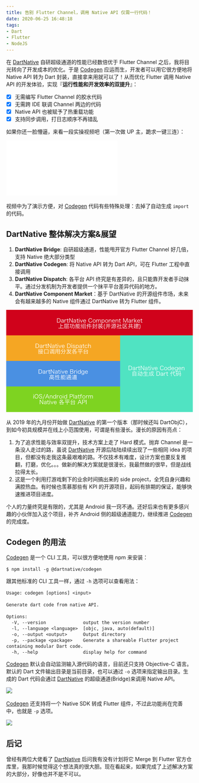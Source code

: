 ```yaml
---
title: 告别 Flutter Channel，调用 Native API 仅需一行代码！
date: 2020-06-25 16:48:18
tags:
- Dart
- Flutter
- NodeJS
---
```


在 [DartNative](https://github.com/dart-native/dart_native) 自研超级通道的性能已经数倍优于 Flutter Channel 之后，我将目光转向了开发成本的优化。于是 [Codegen](https://github.com/dart-native/codegen) 应运而生，开发者可以用它很方便地将 Native API 转为 Dart 封装，直接拿来用就可以了！从而优化 Flutter 调用 Native API 的开发体验，实现『**运行性能和开发效率的双提升**』：

- [x] 无需编写 Flutter Channel 的胶水代码
- [x] 无需跨 IDE 联调 Channel 两边的代码
- [x] Native API 也被赋予了热重载功能
- [x] 支持同步调用，打日志顺序不再错乱

<!--more-->

如果你还一脸懵逼，来看一段实操视频吧（第一次做 UP 主，跪求一键三连）：

<iframe src="//player.bilibili.com/player.html?aid=626168423&bvid=BV1Bt4y197Jg&cid=205348003&page=1" scrolling="no" border="0" frameborder="no" framespacing="0" allowfullscreen="true"> </iframe>

视频中为了演示方便，对 [Codegen](https://github.com/dart-native/codegen) 代码有些特殊处理：去掉了自动生成 `import` 的代码。

## DartNative 整体解决方案&展望

1. **DartNative Bridge**: 自研超级通道，性能甩开官方 Flutter Channel 好几倍，支持 Native 绝大部分类型
2. **DartNative Codegen**: 将 Native API 转为 Dart API，可在 Flutter 工程中直接调用
3. **DartNative Dispatch**: 各平台 API 终究是有差异的，且只能靠开发者手动抹平。通过分发机制为开发者提供一个抹平平台差异代码的地方。
4. **DartNative Component Market**：基于 DartNative 的开源组件市场，未来会有越来越多的 Native 组件通过 DartNative 转为 Flutter 组件。

![](https://github.com/yulingtianxia/Blog-Hexo-Source/blob/master/source/resources/DartObjC/DartNative%20Future.png?raw=true)

从 2019 年的九月份开始做 [DartNative](https://github.com/dart-native/dart_native) 的第一个版本（那时候还叫 DartObjC），到如今初具规模并在线上小范围使用，可谓是有些漫长。漫长的原因有亮点：

1. 为了追求性能与效率双提升，技术方案上走了 Hard 模式。抛弃 Channel 是一条没人走过的路，虽说 [DartNative](https://github.com/dart-native/dart_native) 开源后陆陆续续出现了一些相同 idea 的项目，但都没有走我这条最艰难的路。不仅技术有难度，设计方案也要反复推翻，打磨，优化。。。做新的解决方案就是很漫长，我最然做的很早，但是战线拉得太长。
2. 这是一个利用打游戏剩下的业余时间搞出来的 side project，全凭自身兴趣和满腔热血。有时候也羡慕那些有 KPI 的开源项目，起码有排期的保证，能够快速推进项目进度。

个人的力量终究是有限的，尤其是 Android 我一窍不通。还好后来也有更多感兴趣的小伙伴加入这个项目，补齐 Android 侧的超级通道能力，继续推进 [Codegen](https://github.com/dart-native/codegen) 的完成度。

## Codegen 的用法

[Codegen](https://github.com/dart-native/codegen) 是一个 CLI 工具，可以很方便地使用 npm 来安装：

```
$ npm install -g @dartnative/codegen
```

跟其他标准的 CLI 工具一样，通过 `-h` 选项可以查看用法：

```
Usage: codegen [options] <input>

Generate dart code from native API.

Options:
  -V, --version              output the version number
  -l, --language <language>  [objc, java, auto(default)]
  -o, --output <output>      Output directory
  -p, --package <package>    Generate a shareable Flutter project containing modular Dart code.
  -h, --help                 display help for command
```

[Codegen](https://github.com/dart-native/codegen) 默认会自动监测输入源代码的语言，目前还只支持 Objective-C 语言。默认的 Dart 文件输出目录是当前目录，也可以通过 `-o` 选项来指定输出目录。生成的 Dart 代码会通过 [DartNative](https://github.com/dart-native/dart_native) 的超级通道(Bridge)来调用 Native API。

![](https://github.com/dart-native/codegen/blob/master/images/introduction.png?raw=true)

[Codegen](https://github.com/dart-native/codegen) 还支持将一个 Native SDK 转成 Flutter 组件，不过此功能尚在完善中，也就是 `-p` 选项。

![](https://github.com/dart-native/codegen/blob/master/images/login_sample.png?raw=true)

## 后记

曾经有两位大佬看了 [DartNative](https://github.com/dart-native/dart_native) 后问我有没有计划将它 Merge 到 Flutter 官方仓库里，我那时候觉得这个想法真的很大胆。现在看起来，如果完成了上述解决方案的大部分，好像也并不是不可以。